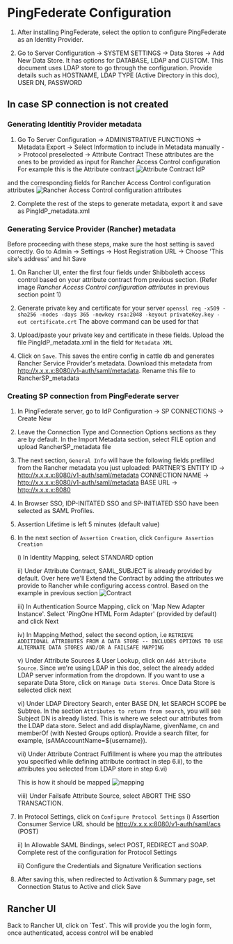 <h1> PingFederate Configuration </h1>

1. After installing PingFederate, select the option to configure PingFederate as an Identity Provider.

2. Go to Server Configuration -> SYSTEM SETTINGS -> Data Stores -> Add New Data Store. It has options for DATABASE, LDAP and CUSTOM. This document uses LDAP store to go through the configuration. Provide details such as HOSTNAME, LDAP TYPE (Active Directory in this doc), USER DN, PASSWORD

<h2> In case SP connection is not created </h2>
<h3> Generating Identitiy Provider metadata </h3>

1. Go To Server Configuration -> ADMINISTRATIVE FUNCTIONS -> Metadata Export -> Select Information to include in Metadata manually -> Protocol preselected -> Attribute Contract
These attributes are the ones to be provided as input for Rancher Access Control configuration
For example this is the Attribute contract
![Attribute Contract IdP](https://github.com/mrajashree/Documents/blob/master/images/IdP-metadata-creation.png)

and the corresponding fields for Rancher Access Control configuration attributes
![Rancher Access Control configuration attributes](https://github.com/mrajashree/Documents/blob/master/images/Rancher-Attributes.png)

2. Complete the rest of the steps to generate metadata, export it and save as PingIdP_metadata.xml

<h3> Generating Service Provider (Rancher) metadata </h3>

Before proceeding with these steps, make sure the host setting is saved correctly. Go to Admin -> Settings -> Host Registration URL -> Choose 'This site's address' and hit Save

1. On Rancher UI, enter the first four fields under Shibboleth access control based on your attribute contract from previous section. (Refer image *Rancher Access Control configuration attributes* in previous section point 1)

2. Generate private key and certificate for your server
`openssl req -x509 -sha256 -nodes -days 365 -newkey rsa:2048 -keyout privateKey.key -out certificate.crt`
The above command can be used for that
3. Upload/paste your private key and certificate in these fields. Upload the file PingIdP_metadata.xml in the field for `Metadata XML`

4. Click on `Save`. This saves the entire config in cattle db and generates Rancher Service Provider's metadata.
Download this metadata from http://x.x.x.x:8080/v1-auth/saml/metadata. Rename this file to RancherSP_metadata

<h3> Creating SP connection from PingFederate server </h3>

1. In PingFederate server, go to IdP Configuration -> SP CONNECTIONS -> Create New

2. Leave the Connection Type and Connection Options sections as they are by default. In the Import Metadata section, select FILE option and upload RancherSP_metadata file

3. The next section, `General Info` will have the following fields prefilled from the Rancher metadata you just uploaded: 
PARTNER'S ENTITY ID -> http://x.x.x.x:8080/v1-auth/saml/metadata
CONNECTION NAME -> http://x.x.x.x:8080/v1-auth/saml/metadata
BASE URL -> http://x.x.x.x:8080

4. In Browser SSO, IDP-INITATED SSO and SP-INITIATED SSO have been selected as SAML Profiles. 

5. Assertion Lifetime is left 5 minutes (default value)

6. In the next section of `Assertion Creation`, click `Configure Assertion Creation`

	i) In Identity Mapping, select STANDARD option
	
	ii) Under Attribute Contract, SAML_SUBJECT is already provided by default. Over here we'll Extend the Contract by adding the attributes we provide to Rancher while configuring access control. Based on the example in previous section
	![Contract](https://github.com/mrajashree/Documents/blob/master/images/Attribute-Contract-SP%20connection.png)
	
	iii) In Authentication Source Mapping, click on 'Map New Adapter Instance'. Select 'PingOne HTML Form Adapter' (provided by default) and click Next
	
	iv) In Mapping Method, select the second option, i.e 
	`RETRIEVE ADDITIONAL ATTRIBUTES FROM A DATA STORE -- INCLUDES OPTIONS TO USE ALTERNATE DATA STORES AND/OR A FAILSAFE MAPPING`
	
	v) Under Attribute Sources & User Lookup, click on `Add Attribute Source`. Since we're using LDAP in this doc, select the already added LDAP server information from the dropdown. If you want to use a separate Data Store, click on `Manage Data Stores`. Once Data Store is selected click next
	
	vi) Under LDAP Directory Search, enter BASE DN, let SEARCH SCOPE be Subtree. In the section `Attributes to return from search`, you will see Subject DN is already listed. This is where we select our attributes from the LDAP data store. Select and add displayName, givenName, cn and memberOf (with Nested Groups option). Provide a search filter, for example, (sAMAccountName=${username}). 
	
	vii) Under Attribute Contract Fulfillment is where you map the attributes you specified while defining attribute contract in step 6.ii), to the attributes you selected from LDAP store in step 6.vi)
	
	This is how it should be mapped
	![mapping](https://github.com/mrajashree/Documents/blob/master/images/AttributeContractFulfillment.png)
	
	viii) Under Failsafe Attribute Source, select ABORT THE SSO TRANSACTION.
	
7. In Protocol Settings, click on `Configure Protocol Settings`
	i) Assertion Consumer Service URL should be http://x.x.x.x:8080/v1-auth/saml/acs (POST)
	
	ii) In Allowable SAML Bindings, select POST, REDIRECT and SOAP. Complete rest of the configuration for Protocol Settings
	
	iii) Configure the Credentials and Signature Verification sections
	
8. After saving this, when redirected to Activation & Summary page, set Connection Status to Active and click Save

<h2> Rancher UI </h2>
Back to Rancher UI, click on `Test`. This will provide you the login form, once authenticated, access control will be enabled


